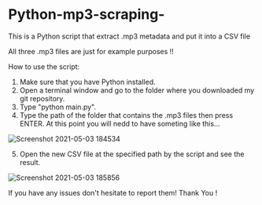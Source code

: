 # Python-mp3-scraping-
This is a Python script that extract .mp3 metadata and put it into a CSV file

All three .mp3 files are just for example purposes !!

How to use the script:

1. Make sure that you have Python installed.
2. Open a terminal window and go to the folder where you downloaded my git repository.
3. Type "python main.py".
4. Type the path of the folder that contains the .mp3 files then press ENTER. At this point you will nedd to have someting like this...

![Screenshot 2021-05-03 184534](https://user-images.githubusercontent.com/69846364/116899748-9c97a380-ac40-11eb-8345-7f6d1c8f202e.png)

5. Open the new CSV file at the specified path by the script and see the result.
 
 ![Screenshot 2021-05-03 185856](https://user-images.githubusercontent.com/69846364/116900821-dcab5600-ac41-11eb-808d-7cdde96d66ce.png)

If you have any issues don't hesitate to report them! Thank You !
